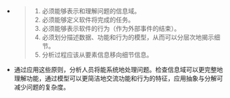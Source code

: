 - > 1. 必须能够表示和理解问题的信息域。
  > 2. 必须能够定义软件将完成的任务。
  > 3. 必须能够表示软件的行为（作为外部事件的结束）。
  > 4. 必须划分描述数据、功能和行为的模型，从而可以分层次地揭示细节。
  > 5. 分析过程应该从要素信息移向细节信息。
- 通过应用这些原则，分析人员将能系统地处理问题。检查信息域可以更完整地理解功能，通过模型可以更简洁地交流功能和行为的特征，应用抽象与分解可减少问题的复杂度。